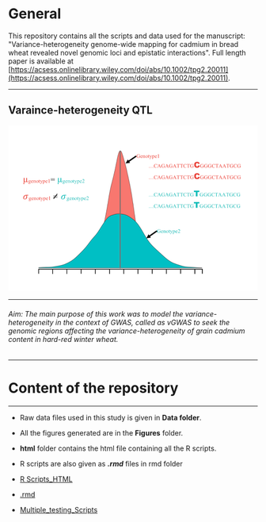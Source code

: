 # General
This repository  contains all the scripts and data used for the manuscript: "Variance-heterogeneity genome-wide mapping for cadmium in bread wheat revealed novel genomic loci and epistatic interactions".  Full length paper is available at [https://acsess.onlinelibrary.wiley.com/doi/abs/10.1002/tpg2.20011](https://acsess.onlinelibrary.wiley.com/doi/abs/10.1002/tpg2.20011). 

***
## Varaince-heterogeneity QTL 
![](www/intro_fig.png)
***

###### Aim: The main purpose of this work was to model the variance-heterogeneity in the context of GWAS, called as vGWAS to seek the genomic regions affecting the variance-heterogeneity of grain cadmium content in hard-red winter wheat.
***
# Content of the repository
***

- Raw data files used in this study is given in **Data folder**.
- All the figures generated are in the **Figures** folder.
- **html** folder contains the html file containing all the R scripts.
- R scripts are also given as ***.rmd*** files in rmd folder


- [R Scripts_HTML](https://htmlpreview.github.io/?https://github.com/whussain2/vGWAS/blob/master/html/all.html)
- [.rmd](https://github.com/whussain2/vGWAS/blob/master/rmd_files/all.Rmd)
- [Multiple_testing_Scripts](https://github.com/whussain2/vGWAS/blob/master/rmd_files/multiple_testing.Rmd)




